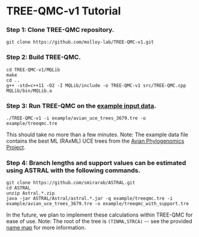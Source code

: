 TREE-QMC-v1 Tutorial
====

### Step 1: Clone TREE-QMC repository.
```
git clone https://github.com/molloy-lab/TREE-QMC-v1.git
```

### Step 2: Build TREE-QMC.
```
cd TREE-QMC-v1/MQLib
make
cd ..
g++ -std=c++11 -O2 -I MQLib/include -o TREE-QMC-v1 src/TREE-QMC.cpp MQLib/bin/MQLib.a
```

### Step 3: Run TREE-QMC on the [example input data](avian_uce_trees_3679.tre).
```
./TREE-QMC-v1 -i example/avian_uce_trees_3679.tre -o example/treeqmc.tre
```
This should take no more than a few minutes.
Note: The example data file contains the best ML (RAxML) UCE trees from the [Avian Phylogenomics Project](https://doi.org/10.1186/s13742-014-0038-1).

### Step 4: Branch lengths and support values can be estimated using ASTRAL with the following commands.
```
git clone https://github.com/smirarab/ASTRAL.git
cd ASTRAL
unzip Astral.*.zip 
java -jar ASTRAL/Astral/astral.*.jar -q example/treeqmc.tre -i example/avian_uce_trees_3679.tre -o example/treeqmc_with_support.tre 
```
In the future, we plan to implement these calculations within TREE-QMC for ease of use.
Note: The root of the tree is `(TINMA,STRCA)` -- see the provided [name map](avian_name_map.txt) for more information. 
